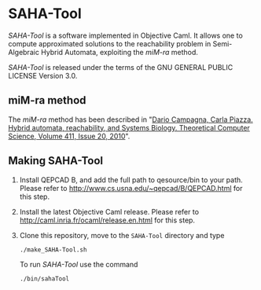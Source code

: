 # SAHA-Tool

*SAHA-Tool* is a software implemented in Objective Caml. It allows one to compute approximated solutions to the reachability problem in Semi-Algebraic Hybrid Automata, exploiting the *miM-ra* method.

*SAHA-Tool* is released under the terms of the GNU GENERAL PUBLIC LICENSE Version 3.0.

## miM-ra method

The *miM-ra* method has been described in "[Dario Campagna, Carla Piazza.
Hybrid automata, reachability, and Systems Biology.
Theoretical Computer Science,
Volume 411, Issue 20,
2010](https://www.sciencedirect.com/science/article/pii/S0304397509008512)".

## Making SAHA-Tool

1. Install QEPCAD B, and add the full path to qesource/bin to your path.
   Please refer to http://www.cs.usna.edu/~qepcad/B/QEPCAD.html for this step.
2. Install the latest Objective Caml release.
   Please refer to http://caml.inria.fr/ocaml/release.en.html for this step.
3. Clone this repository, move to the `SAHA-Tool` directory and type 

    `./make_SAHA-Tool.sh`

    To run *SAHA-Tool* use the command

    `./bin/sahaTool`